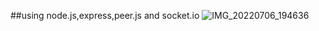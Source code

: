 ##using 
node.js,express,peer.js and socket.io
![IMG_20220706_194636](https://user-images.githubusercontent.com/84795217/177572248-9ff02344-279f-4709-8352-ab6bb3623109.jpg)

